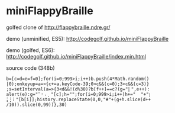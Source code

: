 ﻿# miniFlappyBraille
golfed clone of http://flappybraille.ndre.gr/

demo (unminified, ES5): http://codegolf.github.io/miniFlappyBraille

demo (golfed, ES6): http://codegolf.github.io/miniFlappyBraille/index.min.html

source code (348b)

````
b=[c=d=e=f=0];for(i=0;999>i;i++)b.push(4*Math.random()
|0);onkeyup=a=>{c+=a.keyCode-39;0>c&&(c=0);3<c&&(c=3)}
;s=setInterval(a=>{3<d&&!(d%30)?b[f++]==c?(g="⡇",e++):
alert(e):g="⠁⠂⠄⡀"[c];h="";for(i=0;999>i;i++)h+="  "+"⡆
⡅⡃⠇"[b[i]];history.replaceState(0,0,"#"+(g+h.slice(d++
/10)).slice(0,99))},30)
````
